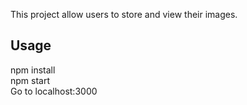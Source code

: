This project allow users to store and view their images.

## Usage

npm install<br />
npm start<br />
Go to localhost:3000


